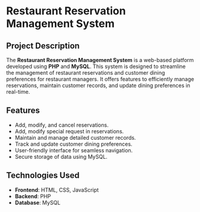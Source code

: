 # Restaurant Reservation Management System

## Project Description
The **Restaurant Reservation Management System** is a web-based platform developed using **PHP** and **MySQL**. This system is designed to streamline the management of restaurant reservations and customer dining preferences for restaurant managers. It offers features to efficiently manage reservations, maintain customer records, and update dining preferences in real-time.

## Features
- Add, modify, and cancel reservations.
- Add, modify special request in reservations.
- Maintain and manage detailed customer records.
- Track and update customer dining preferences.
- User-friendly interface for seamless navigation.
- Secure storage of data using MySQL.

## Technologies Used
- **Frontend**: HTML, CSS, JavaScript
- **Backend**: PHP
- **Database**: MySQL